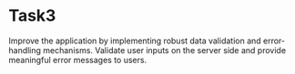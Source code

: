 # Task3
Improve the application by implementing robust 
data validation and error-handling mechanisms. 
Validate user inputs on the server side and 
provide meaningful error messages to users.
